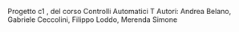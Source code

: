 Progetto c1 , del corso Controlli Automatici T
Autori: Andrea Belano, Gabriele Ceccolini, Filippo Loddo, Merenda Simone
